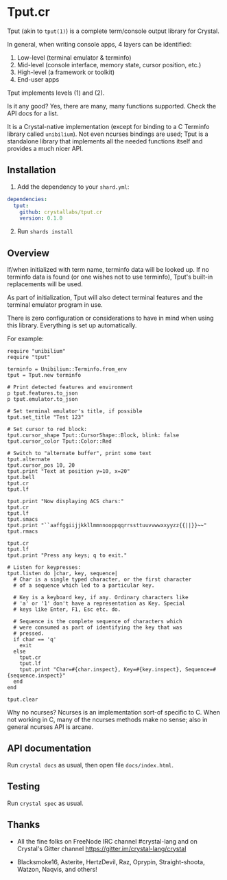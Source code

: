 # Tput.cr

Tput (akin to `tput(1)`) is a complete term/console output library for Crystal.

In general, when writing console apps, 4 layers can be identified:

1. Low-level (terminal emulator & terminfo)
1. Mid-level (console interface, memory state, cursor position, etc.)
1. High-level (a framework or toolkit)
1. End-user apps

Tput implements levels (1) and (2).

Is it any good? Yes, there are many, many functions supported. Check the API
docs for a list.

It is a Crystal-native implementation (except for binding to a C Terminfo library
called `unibilium`). Not even ncurses bindings are used; Tput is a standalone
library that implements all the needed functions itself and provides a much nicer
API.

## Installation

1. Add the dependency to your `shard.yml`:

```yaml
dependencies:
  tput:
    github: crystallabs/tput.cr
    version: 0.1.0
```

2. Run `shards install`

## Overview

If/when initialized with term name, terminfo data will be looked up. If no terminfo
data is found (or one wishes not to use terminfo), Tput's built-in replacements will
be used.

As part of initialization, Tput will also detect terminal features and the
terminal emulator program in use.

There is zero configuration or considerations to have in mind when using
this library. Everything is set up automatically.

For example:

```cr
require "unibilium"
require "tput"

terminfo = Unibilium::Terminfo.from_env
tput = Tput.new terminfo

# Print detected features and environment
p tput.features.to_json
p tput.emulator.to_json

# Set terminal emulator's title, if possible
tput.set_title "Test 123"

# Set cursor to red block:
tput.cursor_shape Tput::CursorShape::Block, blink: false
tput.cursor_color Tput::Color::Red

# Switch to "alternate buffer", print some text
tput.alternate
tput.cursor_pos 10, 20
tput.print "Text at position y=10, x=20"
tput.bell
tput.cr
tput.lf

tput.print "Now displaying ACS chars:"
tput.cr
tput.lf
tput.smacs
tput.print "``aaffggiijjkkllmmnnooppqqrrssttuuvvwwxxyyzz{{||}}~~"
tput.rmacs

tput.cr
tput.lf
tput.print "Press any keys; q to exit."

# Listen for keypresses:
tput.listen do |char, key, sequence|
  # Char is a single typed character, or the first character
  # of a sequence which led to a particular key.

  # Key is a keyboard key, if any. Ordinary characters like
  # 'a' or '1' don't have a representation as Key. Special
  # keys like Enter, F1, Esc etc. do.

  # Sequence is the complete sequence of characters which
  # were consumed as part of identifying the key that was
  # pressed.
  if char == 'q'
    exit
  else
    tput.cr
    tput.lf
    tput.print "Char=#{char.inspect}, Key=#{key.inspect}, Sequence=#{sequence.inspect}"
  end
end

tput.clear
```

Why no ncurses? Ncurses is an implementation sort-of specific to C. When not working
in C, many of the ncurses methods make no sense; also in general ncurses API is arcane.

## API documentation

Run `crystal docs` as usual, then open file `docs/index.html`.

## Testing

Run `crystal spec` as usual.

## Thanks

* All the fine folks on FreeNode IRC channel #crystal-lang and on Crystal's Gitter channel https://gitter.im/crystal-lang/crystal

* Blacksmoke16, Asterite, HertzDevil, Raz, Oprypin, Straight-shoota, Watzon, Naqvis, and others!
